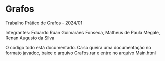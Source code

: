 # Grafos
Trabalho Prático de Grafos - 2024/01

Integrantes:
Eduardo Ruan Guimarães Fonseca,
Matheus de Paula Megale,
Renan Augusto da Silva

O código todo está documentado. Caso queira uma documentação no formato javadoc, baixe o arquivo Grafos.rar e entre no arquivo Main.html
